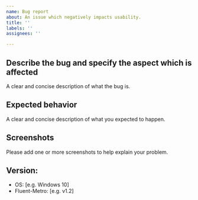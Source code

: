 ```yaml
---
name: Bug report
about: An issue which negatively impacts usability.
title: ''
labels: ''
assignees: ''

---
```


## Describe the bug and specify the aspect which is affected
A clear and concise description of what the bug is.

## Expected behavior
A clear and concise description of what you expected to happen.

## Screenshots
Please add one or more screenshots to help explain your problem.

## Version:
 - OS: [e.g. Windows 10]
 - Fluent-Metro: [e.g. v1.2]
